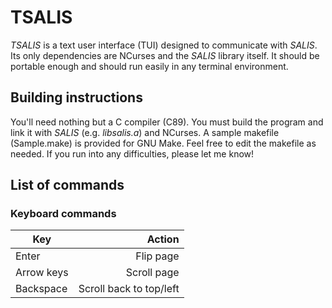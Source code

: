 # TSALIS
*TSALIS* is a text user interface (TUI) designed to communicate with *SALIS*.
Its only dependencies are NCurses and the *SALIS* library itself. It should be
portable enough and should run easily in any terminal environment.

## Building instructions
You'll need nothing but a C compiler (C89). You must build the program and link
it with *SALIS* (e.g. *libsalis.a*) and NCurses. A sample makefile
(Sample.make) is provided for GNU Make. Feel free to edit the makefile as
needed. If you run into any difficulties, please let me know!

## List of commands
### Keyboard commands
|**Key**        |Action                                                       |
|---------------|------------------------------------------------------------:|
|Enter          |Flip page                                                    |
|Arrow keys     |Scroll page                                                  |
|Backspace      |Scroll back to top/left                                      |